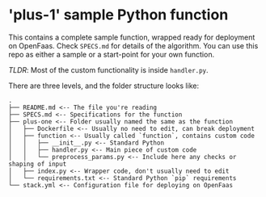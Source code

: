 # 'plus-1' sample Python function

This contains a complete sample function, wrapped ready for deployment on OpenFaas. Check `SPECS.md` for details of the algorithm. You can use this repo as either a sample or a start-point for your own function. 

*TLDR*: Most of the custom functionality is inside `handler.py`.

There are three levels, and the folder structure looks like:

```
.
├── README.md <-- The file you're reading
├── SPECS.md <-- Specifications for the function
├── plus-one <-- Folder usually named the same as the function
│   ├── Dockerfile <-- Usually no need to edit, can break deployment
│   ├── function <-- Usually called `function`, contains custom code
│   │   ├── __init__.py <-- Standard Python
│   │   ├── handler.py <-- Main piece of custom code
│   │   └── preprocess_params.py <-- Include here any checks or shaping of input
│   ├── index.py <-- Wrapper code, don't usually need to edit
│   └── requirements.txt <-- Standard Python `pip` requirements
└── stack.yml <-- Configuration file for deploying on OpenFaas
```
